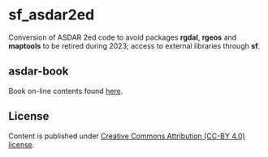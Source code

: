 # sf_asdar2ed

Conversion of ASDAR 2ed code to avoid packages **rgdal**, **rgeos** and **maptools** to be retired during 2023; access to external libraries through **sf**.

## asdar-book

Book on-line contents found [here](https://asdar-book.org/).

## License

Content is published under [Creative Commons Attribution (CC-BY 4.0) license](http://creativecommons.org/licenses/by/4.0/).

